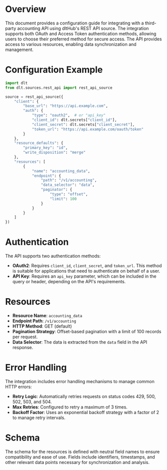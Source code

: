 # Overview

This document provides a configuration guide for integrating with a third-party accounting API using dltHub's REST API source. The integration supports both OAuth and Access Token authentication methods, allowing users to choose their preferred method for secure access. The API provides access to various resources, enabling data synchronization and management.

# Configuration Example

```python
import dlt
from dlt.sources.rest_api import rest_api_source

source = rest_api_source({
    "client": {
        "base_url": "https://api.example.com",
        "auth": {
            "type": "oauth2",  # or "api_key"
            "client_id": dlt.secrets["client_id"],
            "client_secret": dlt.secrets["client_secret"],
            "token_url": "https://api.example.com/oauth/token"
        }
    },
    "resource_defaults": {
        "primary_key": "id",
        "write_disposition": "merge"
    },
    "resources": [
        {
            "name": "accounting_data",
            "endpoint": {
                "path": "/v1/accounting",
                "data_selector": "data",
                "paginator": {
                    "type": "offset",
                    "limit": 100
                }
            }
        }
    ]
})
```

# Authentication

The API supports two authentication methods:

- **OAuth2**: Requires `client_id`, `client_secret`, and `token_url`. This method is suitable for applications that need to authenticate on behalf of a user.
- **API Key**: Requires an `api_key` parameter, which can be included in the query or header, depending on the API's requirements.

# Resources

- **Resource Name**: `accounting_data`
- **Endpoint Path**: `/v1/accounting`
- **HTTP Method**: GET (default)
- **Pagination Strategy**: Offset-based pagination with a limit of 100 records per request.
- **Data Selector**: The data is extracted from the `data` field in the API response.

# Error Handling

The integration includes error handling mechanisms to manage common HTTP errors:

- **Retry Logic**: Automatically retries requests on status codes 429, 500, 502, 503, and 504.
- **Max Retries**: Configured to retry a maximum of 3 times.
- **Backoff Factor**: Uses an exponential backoff strategy with a factor of 2 to manage retry intervals.

# Schema

The schema for the resources is defined with neutral field names to ensure compatibility and ease of use. Fields include identifiers, timestamps, and other relevant data points necessary for synchronization and analysis.
